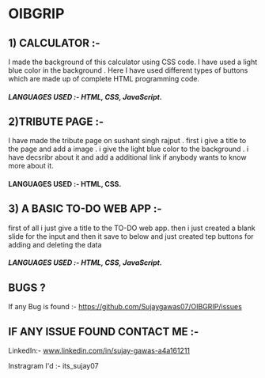 # OIBGRIP

## 1) CALCULATOR :-
I made the background of this calculator using CSS code. I have used a light blue color in the background . Here I have used different types of buttons which are made up of complete HTML programming code. 
 ##### LANGUAGES USED :- HTML, CSS, JavaScript.

## 2)TRIBUTE PAGE :- 
I have made the tribute page on sushant singh rajput . first i give a title to the page  and add a image . i give the light blue color to the background . i have decsribr about it and add a additional link if anybody wants to know more about it.
#### LANGUAGES USED :- HTML, CSS.

## 3) A BASIC TO-DO WEB APP :- 
first of all  i just give a title to the TO-DO web app. then i just created a blank slide for the input and  then it save to below  and just created tep buttons for adding and deleting the data
##### LANGUAGES USED :- HTML, CSS, JavaScript.



## BUGS ?
If any Bug is found :- https://github.com/Sujaygawas07/OIBGRIP/issues


## IF ANY ISSUE FOUND CONTACT ME :- 
LinkedIn:- www.linkedin.com/in/sujay-gawas-a4a161211

Instragram I'd :- its_sujay07

     
